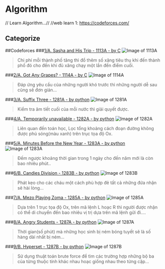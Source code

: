 # Algorithm 
// Learn Algorithm...//
//web learn 1: [ https://codeforces.com/ ](https://codeforces.com/)

## Categorize
##Codeforces
###[1/A. Sasha and His Trip - 1113A - by C](https://github.com/TrG-1999/programming/tree/master/Algorithm/Codeforces/1113A.c)
![Image of 1113A](https://github.com/TrG-1999/programming/tree/master/Algorithm/Codeforces/1113A.PNG)
>Chi phí mỗi thành phố tăng thì đổ thêm số xăng tiêu thụ khi đến thành phố đó cho đến khi đủ xăng chạy một lần đến điểm cuối.

###[2/A. Got Any Grapes? - 1114A - by C](https://github.com/TrG-1999/programming/tree/master/Algorithm/Codeforces/1114A.c)
![Image of 1114A](https://github.com/TrG-1999/programming/tree/master/Algorithm/Codeforces/1114A.PNG)
>Đáp ứng yêu cầu của những người khó trước thì những người dễ sau cũng sẽ đơn giản...

###[3/A. Suffix Three - 1281A - by python](https://github.com/TrG-1999/programming/tree/master/Algorithm/Codeforces/1281A.py)
![Image of 1281A](https://github.com/TrG-1999/programming/tree/master/Algorithm/Codeforces/1281A.PNG)
>Kiểm tra âm tiết cuối của mỗi nước thì giải quyết được.

###[4/A. Temporarily unavailable - 1282A - by python](https://github.com/TrG-1999/programming/tree/master/Algorithm/Codeforces/1282A.py)
![Image of 1282A](https://github.com/TrG-1999/programming/tree/master/Algorithm/Codeforces/1282A.PNG)
>Liên quan đến toán học, Lọc tổng khoảng cách đoạn đường không được phủ sóng(màu xanh) trên trục tọa độ Ox.

###[5/A. Minutes Before the New Year - 1283A - by python](https://github.com/TrG-1999/programming/tree/master/Algorithm/Codeforces/1283A.py)
![Image of 1283A](https://github.com/TrG-1999/programming/tree/master/Algorithm/Codeforces/1283A.PNG)
>Đếm ngược khoảng thời gian trong 1 ngày cho đến năm mới là còn bao nhiêu phút..

###[6/B. Candies Division - 1283B - by python](https://github.com/TrG-1999/programming/tree/master/Algorithm/Codeforces/1283B.py)
![Image of 1283B](https://github.com/TrG-1999/programming/tree/master/Algorithm/Codeforces/1283B.PNG)
>Phát kẹo cho các cháu một cách phù hợp đẻ tất cả những đứa nhận sẽ hài lòng...

###[7/A. Mezo Playing Zoma - 1285A - by python](https://github.com/TrG-1999/programming/tree/master/Algorithm/Codeforces/1285A.py)
![Image of 1285A](https://github.com/TrG-1999/programming/tree/master/Algorithm/Codeforces/1285A.PNG)
>Dựa trên 1 trục tọa độ Ox, trên mã lệnh L hoạc R thì người được nhận có thể di chuyển đến bao nhiêu vị trị dựa trên mã lệnh gửi đi....

###[8/A. Angry Students - 1287A - by python](https://github.com/TrG-1999/programming/tree/master/Algorithm/Codeforces/1287A.py)
![Image of 1287A](https://github.com/TrG-1999/programming/tree/master/Algorithm/Codeforces/1287A.PNG)
>Thời gian(số phút) mà những học sinh bị ném bóng tuyết sẽ là số hàng dài nhất bị ném...

###[9/B. Hyperset - 1287B - by python](https://github.com/TrG-1999/programming/tree/master/Algorithm/Codeforces/1287B.py)
![Image of 1287B](https://github.com/TrG-1999/programming/tree/master/Algorithm/Codeforces/1287B.PNG)
>Sử dụng thuật toán brute force để tìm các trường hợp những bộ ba của từng thuộc tính khác nhau hoạc giống nhau theo từng cặp... 

